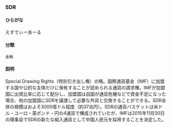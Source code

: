 <div style="display:none;">

## [あ行](securities-terms?id=あ行)
## [か行](securities-terms?id=か行)
## [さ行](securities-terms?id=さ行)
## [た行](securities-terms?id=た行)
## [な行](securities-terms?id=な行)
## [は行](securities-terms?id=は行)
## [ま行](securities-terms?id=ま行)
## [や行](securities-terms?id=や行)
## [ら行](securities-terms?id=ら行)
## [わ行](securities-terms?id=わ行)
## [英数字・記号](securities-terms?id=英数字・記号)

</div>

### SDR

#### ひらがな

えすでぃーあーる

#### 分類

`金融`

#### 説明

Special Drawing Rights（特別引き出し権）の略。国際通貨基金（IMF）に加盟する国や公的な主体だけに保有することが認められる通貨の請求権。IMFが加盟国に出資比率に応じて配分し、加盟国は自国が通貨危機などで資金不足になった場合、他の加盟国にSDRを譲渡して必要な外貨と交換することができる。SDR全体の規模はおよそ3000億ドル程度（約37兆円）。SDRの通貨バスケットは米ドル・ユーロ・英ポンド・円の4通貨で構成されていたが、IMFは2015年11月30日の理事会でSDRの新たな組入通貨として中国人民元を採用することを決定した。

